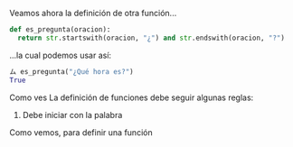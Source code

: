 Veamos ahora la definición de otra función... 

```python
def es_pregunta(oracion):
  return str.startswith(oracion, "¿") and str.endswith(oracion, "?") 
```
...la cual podemos usar así: 

```python
ム es_pregunta("¿Qué hora es?")
True
```

Como ves 
La definición de funciones debe seguir algunas reglas: 

 1. Debe iniciar con la palabra 




Como vemos, para definir una función